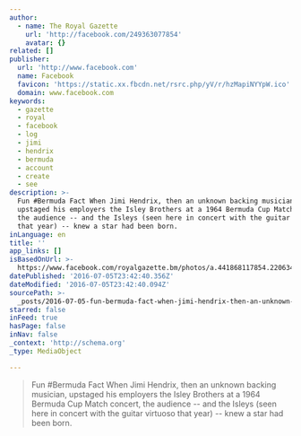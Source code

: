 ```yaml
---
author:
  - name: The Royal Gazette
    url: 'http://facebook.com/249363077854'
    avatar: {}
related: []
publisher:
  url: 'http://www.facebook.com'
  name: Facebook
  favicon: 'https://static.xx.fbcdn.net/rsrc.php/yV/r/hzMapiNYYpW.ico'
  domain: www.facebook.com
keywords:
  - gazette
  - royal
  - facebook
  - log
  - jimi
  - hendrix
  - bermuda
  - account
  - create
  - see
description: >-
  Fun #Bermuda Fact When Jimi Hendrix, then an unknown backing musician,
  upstaged his employers the Isley Brothers at a 1964 Bermuda Cup Match concert,
  the audience -- and the Isleys (seen here in concert with the guitar virtuoso
  that year) -- knew a star had been born.
inLanguage: en
title: ''
app_links: []
isBasedOnUrl: >-
  https://www.facebook.com/royalgazette.bm/photos/a.441868117854.220634.249363077854/10151817455992855/?type=3&theater
datePublished: '2016-07-05T23:42:40.356Z'
dateModified: '2016-07-05T23:42:40.094Z'
sourcePath: >-
  _posts/2016-07-05-fun-bermuda-fact-when-jimi-hendrix-then-an-unknown-backing.md
starred: false
inFeed: true
hasPage: false
inNav: false
_context: 'http://schema.org'
_type: MediaObject

---
```

> Fun \#Bermuda Fact When Jimi Hendrix, then an unknown backing musician, upstaged his employers the Isley Brothers at a 1964 Bermuda Cup Match concert, the audience -- and the Isleys (seen here in concert with the guitar virtuoso that year) -- knew a star had been born.